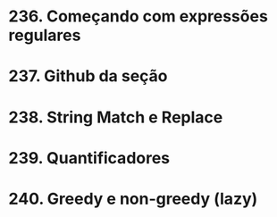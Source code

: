 # 236. Começando com expressões regulares
# 237. Github da seção
# 238. String Match e Replace
# 239. Quantificadores
# 240. Greedy e non-greedy (lazy)